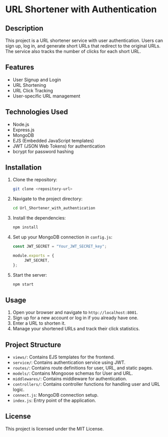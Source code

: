 # URL Shortener with Authentication

## Description
This project is a URL shortener service with user authentication. Users can sign up, log in, and generate short URLs that redirect to the original URLs. The service also tracks the number of clicks for each short URL.

## Features
- User Signup and Login
- URL Shortening
- URL Click Tracking
- User-specific URL management

## Technologies Used
- Node.js
- Express.js
- MongoDB
- EJS (Embedded JavaScript templates)
- JWT (JSON Web Tokens) for authentication
- bcrypt for password hashing

## Installation
1. Clone the repository:
    ```sh
    git clone <repository-url>
    ```
2. Navigate to the project directory:
    ```sh
    cd Url_Shortener_with_authentication
    ```
3. Install the dependencies:
    ```sh
    npm install
    ```
4. Set up your MongoDB connection in `config.js`:
    ```js
    const JWT_SECRET = "Your_JWT_SECRET_key";

    module.exports = {
         JWT_SECRET,
    };
    ```
5. Start the server:
    ```sh
    npm start
    ```

## Usage
1. Open your browser and navigate to `http://localhost:8001`.
2. Sign up for a new account or log in if you already have one.
3. Enter a URL to shorten it.
4. Manage your shortened URLs and track their click statistics.

## Project Structure
- `views/`: Contains EJS templates for the frontend.
- `service/`: Contains authentication service using JWT.
- `routes/`: Contains route definitions for user, URL, and static pages.
- `models/`: Contains Mongoose schemas for User and URL.
- `middlewares/`: Contains middleware for authentication.
- `controllers/`: Contains controller functions for handling user and URL logic.
- `connect.js`: MongoDB connection setup.
- `index.js`: Entry point of the application.

## License
This project is licensed under the MIT License.